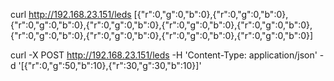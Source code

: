 curl http://192.168.23.151/leds
[{"r":0,"g":0,"b":0},{"r":0,"g":0,"b":0},{"r":0,"g":0,"b":0},{"r":0,"g":0,"b":0},{"r":0,"g":0,"b":0},{"r":0,"g":0,"b":0},{"r":0,"g":0,"b":0},{"r":0,"g":0,"b":0},{"r":0,"g":0,"b":0},{"r":0,"g":0,"b":0}]

curl -X POST http://192.168.23.151/leds -H 'Content-Type: application/json' -d '[{"r":0,"g":50,"b":10},{"r":30,"g":30,"b":10}]'